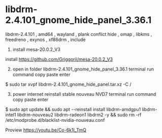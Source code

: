 # libdrm-2.4.101_gnome_hide_panel_3.36.1
libdrm-2.4.101 , amd64 , wayland , plank conflict hide , omap , libkms , freedreno , exynos , xf86drm , include


1) install mesa-20.0.2_V3

install https://github.com/Griggorii/mesa-20.0.2_V3

2) open in folder libdrm-2.4.101_gnome_hide_panel_3.36.1 terminal run command copy paste enter

$ sudo tar xvpf libdrm-2.4.101_gnome_hide_panel.tar.xz  -C /

3) power internet reinstall stable nouveau NVD7 terminal run command copy paste enter

$ sudo apt update && sudo apt --reinstall install libdrm-amdgpu1 libdrm-intel1 libdrm-nouveau2 libdrm-radeon1 libdrm2 -y && sudo rm -rf /etc/modprobe.d/blacklist-nvidia-nouveau.conf

Proview https://youtu.be/Co-6k1I_TmQ
